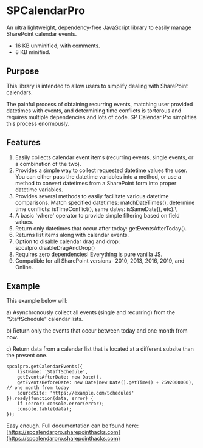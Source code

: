 # SPCalendarPro
An ultra lightweight, dependency-free JavaScript library to easily manage SharePoint calendar events.

* 16 KB unminified, with comments.
* 8 KB minified.


## Purpose
This library is intended to allow users to simplify dealing with SharePoint calendars. 

The painful process of obtaining recurring events, matching user provided datetimes with events, and determining time conflicts is tortorous and requires multiple dependencies and lots of code. SP Calendar Pro simplifies this process enormously.


## Features
1) Easily collects calendar event items (recurring events, single events, or a combination of the two).
2) Provides a simple way to collect requested datetime values the user. You can either pass the datetime variables into a method, or use a method to convert datetimes from a SharePoint form into proper datetime variables.
3) Provides several methods to easily facilitate various datetime comparisons. Match specified datetimes: matchDateTimes(), determine time conflicts: isTimeConflict(), same dates: isSameDate(), etc).\
4) A basic 'where' operator to provide simple filtering based on field values.
5) Return only datetimes that occur after today: getEventsAfterToday().
6) Returns list items along with calendar events.
7) Option to disable calendar drag and drop: spcalpro.disableDragAndDrop()
8) Requires zero dependencies! Everything is pure vanilla JS.
9) Compatible for all SharePoint versions- 2010, 2013, 2016, 2019, and Online.



## Example

This example below will:

a) Asynchronously collect all events (single and recurring) from the "StaffSchedule" calendar lists. 

b) Return only the events that occur between today and one month from now.

c) Return data from a calendar list that is located at a different subsite than the present one.

    spcalpro.getCalendarEvents({
        listName: 'StaffSchedule',
        getEventsAfterDate: new Date(),
        getEventsBeforeDate: new Date(new Date().getTime() + 2592000000),       // one month from today
        sourceSite: 'https://example.com/Schedules'
    }).ready(function(data, error) {
        if (error) console.error(error);
        console.table(data);
    });
        

Easy enough. Full documentation can be found here: [https://spcalendarpro.sharepointhacks.com](https://spcalendarpro.sharepointhacks.com)
